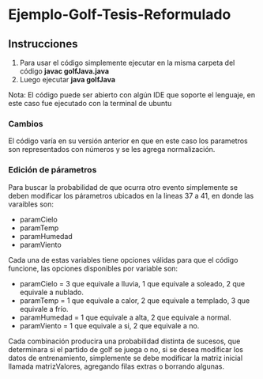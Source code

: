# Ejemplo-Golf-Tesis-Reformulado

## Instrucciones 

1. Para usar el código simplemente ejecutar en la misma carpeta del código <strong>javac golfJava.java</strong>
2. Luego ejecutar <strong>java golfJava</strong>

Nota: El código puede ser abierto con algún IDE que soporte el lenguaje, en este caso fue ejecutado con la terminal de ubuntu

### Cambios

El código varía en su versión anterior en que en este caso los parametros son representados con números y se les agrega normalización.

### Edición de párametros

Para buscar la probabilidad de que ocurra otro evento simplemente se deben modificar los párametros ubicados en la lineas 37 a 41,
en donde las varaibles son: 

* paramCielo
* paramTemp
* paramHumedad
* paramViento

Cada una de estas variables tiene opciones válidas para que el código funcione, las opciones disponibles por variable son:

* paramCielo = 3 que equivale a lluvia, 1 que equivale a soleado, 2 que equivale a nublado.
* paramTemp = 1 que equivale a calor, 2 que equivale a templado, 3 que equivale a frío. 
* paramHumedad = 1 que equivale a alta, 2 que equivale a normal.
* paramViento = 1 que equivale a si, 2 que equivale a no.  

Cada combinación producira una probabilidad distinta de sucesos, que determinara si el partido de golf se juega o no, si se desea modificar los datos
de entrenamiento, simplemente se debe modificar la matriz inicial llamada matrizValores, agregando filas extras o borrando algunas. 
